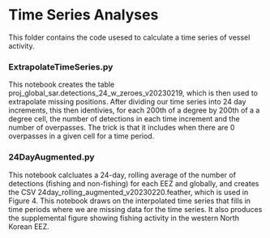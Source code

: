 # Time Series Analyses

This folder contains the code usesed to calculate a time series of vessel activity.

### ExtrapolateTimeSeries.py
This notebook creates the table proj_global_sar.detections_24_w_zeroes_v20230219, which is then used to extrapolate missing positions. After dividing our time series into 24 day increments, this then identivies, for each 200th of a degree by 200th of a a degree cell, the number of detections in each time increment and the number of overpasses. The trick is that it includes when there are 0 overpasses in a given cell for a time period. 


### 24DayAugmented.py
This notebook calcluates a 24-day, rolling average of the number of detections (fishing and non-fishing) for each EEZ and globally, and creates the CSV 24day_rolling_augmented_v20230220.feather, which is used in Figure 4. This notebook draws on the interpolated time series that fills in time periods where we are missing data for the time series. It also produces the supplemental figure showing fishing activity in the western North Korean EEZ. 